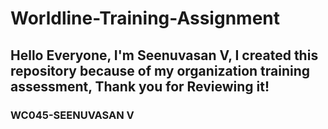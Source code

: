 # Worldline-Training-Assignment
## Hello Everyone, I'm Seenuvasan V, I created this repository because of my organization training assessment, Thank you for Reviewing it!
### WC045-SEENUVASAN V  
